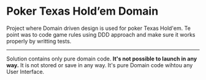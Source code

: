 # Poker Texas Hold’em Domain 

Project where Domain driven design is used for poker Texas Hold'em.
Te point was to code game rules using DDD approach and make sure it works properly by writting tests.

---
Solution contains only pure domain code. **It's not possible to launch in any way.**
It is not stored or save in any way. It's pure Domain code wihtou any User Interface.